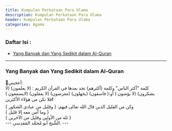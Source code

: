 ```yaml
---
title: Kumpulan Perkataan Para Ulama
description: Kumpulan Perkataan Para Ulama
header: Kumpulan Perkataan Para Ulama
categories: Agama
---
```

### Daftar Isi : 
- <a href="#qoul1">Yang Banyak dan Yang Sedikit dalam Al-Quran</a>

<!--
- <a href="#qoul2"></a>
- <a href="#qoul3"></a>
- <a href="#qoul4"></a>
- <a href="#qoul5"></a>
-->

<hr />

<a name="qoul1"></a>
### Yang Banyak dan Yang Sedikit dalam Al-Quran
<div class="ar">
🍃أعجبني:
<br />
كلمة "أكثر الناس" وكلمة (أكثرهم) تجد بعدها في القرآن الكريم : (ﻻ يعلمون) (ﻻ يشكرون) (ﻻ يؤمنون )
أو:( فاسقون) (يجهلون) (معرضون) (ﻻ يعقلون) (ﻻيسمعون )
<br />
فلا تكن من هؤلاء الأكثرين❗️
<br />
وكن من القليل الذين قال الله تعالى فيهم: { وقليل من عبادي الشكور }
<br />
{ وما آمن معه إﻻ قليل }
<br />
{ ثلة من اﻷولين وقليل من اﻵخرين }
<br />
--- الشَّيخ أبو مُحمَّد المَقدِسي. ---
</div>
